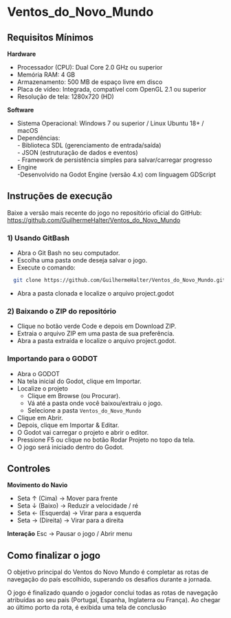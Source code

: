# Ventos_do_Novo_Mundo

## Requisitos Mínimos
**Hardware**

- Processador (CPU): Dual Core 2.0 GHz ou superior
- Memória RAM: 4 GB
- Armazenamento: 500 MB de espaço livre em disco
- Placa de vídeo: Integrada, compatível com OpenGL 2.1 ou superior
- Resolução de tela: 1280x720 (HD)

**Software**

- Sistema Operacional: Windows 7 ou superior / Linux Ubuntu 18+ / macOS
- Dependências: <br>
		- Biblioteca SDL (gerenciamento de entrada/saída)<br>
		- JSON (estruturação de dados e eventos)<br>
		- Framework de persistência simples para salvar/carregar progresso
- Engine <br>
		-Desenvolvido na Godot Engine (versão 4.x) com linguagem GDScript

## Instruções de execução

Baixe a versão mais recente do jogo no repositório oficial do GitHub: <br>
https://github.com/GuilhermeHalter/Ventos_do_Novo_Mundo

### 1) Usando GitBash <br>
- Abra o Git Bash no seu computador.<br>
- Escolha uma pasta onde deseja salvar o jogo.<br>
- Execute o comando:<br>
```bash
  git clone https://github.com/GuilhermeHalter/Ventos_do_Novo_Mundo.git
```
	
 - Abra a pasta clonada e localize o arquivo project.godot


### 2) Baixando o ZIP do repositório
- Clique no botão verde Code e depois em Download ZIP.
- Extraia o arquivo ZIP em uma pasta de sua preferência.
- Abra a pasta extraída e localize o arquivo project.godot.

### Importando para o GODOT
- Abra o GODOT
- Na tela inicial do Godot, clique em Importar.
- Localize o projeto
	- Clique em Browse (ou Procurar).
 	- Vá até a pasta onde você baixou/extraiu o jogo.
    - Selecione a pasta `Ventos_do_Novo_Mundo`
- Clique em Abrir.
- Depois, clique em Importar & Editar.
- O Godot vai carregar o projeto e abrir o editor.
- Pressione F5 ou clique no botão Rodar Projeto no topo da tela.
- O jogo será iniciado dentro do Godot.

## Controles
**Movimento do Navio**

- Seta ↑ (Cima) → Mover para frente
- Seta ↓ (Baixo) → Reduzir a velocidade / ré
- Seta ← (Esquerda) → Virar para a esquerda
- Seta → (Direita) → Virar para a direita

**Interação**
Esc → Pausar o jogo / Abrir menu

## Como finalizar o jogo

O objetivo principal do Ventos do Novo Mundo é completar as rotas de navegação do país escolhido, superando os desafios durante a jornada.

O jogo é finalizado quando o jogador conclui todas as rotas de navegação atribuídas ao seu país (Portugal, Espanha, Inglaterra ou França).
Ao chegar ao último porto da rota, é exibida uma tela de conclusão
